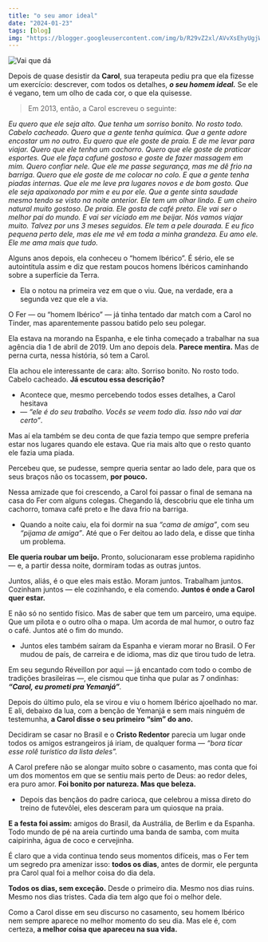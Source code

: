 ```yaml
---
title: "o seu amor ideal"
date: "2024-01-23"
tags: [blog]
img: "https://blogger.googleusercontent.com/img/b/R29vZ2xl/AVvXsEhyUgjWPw0VO3_i6S-jauVNx6EWM8TCUbWZ9ywX1SVij342LyVkm8KA8s2m6oHXECcXr8i4d2JlXtGD_2C5A1kFKZWHJdqmrJPdgwf9xB12NZVYHIT09gnJpAdc6ZC6tTK9If2GDiheEqzjk7RYpli7xvbLIH9p2yvdvCmeGcbck5SQ9rgYcSp5hNuW7tAn/s736/unnamed%20%281%29.jpg"
---
```


![Vai que dá](https://blogger.googleusercontent.com/img/b/R29vZ2xl/AVvXsEhyUgjWPw0VO3_i6S-jauVNx6EWM8TCUbWZ9ywX1SVij342LyVkm8KA8s2m6oHXECcXr8i4d2JlXtGD_2C5A1kFKZWHJdqmrJPdgwf9xB12NZVYHIT09gnJpAdc6ZC6tTK9If2GDiheEqzjk7RYpli7xvbLIH9p2yvdvCmeGcbck5SQ9rgYcSp5hNuW7tAn/s736/unnamed%20%281%29.jpg)

Depois de quase desistir da  **Carol**, sua terapeuta pediu pra que ela fizesse um exercício: descrever, com todos os detalhes, ***o seu homem ideal.*** Se ele é vegano, tem um olho de cada cor, o que ela quisesse.

> Em 2013, então, a Carol escreveu o seguinte:

_Eu quero que ele seja alto. 
Que tenha um sorriso bonito. 
No rosto todo. Cabelo cacheado. 
Quero que a gente tenha química. 
Que a gente adore encostar um no outro. 
Eu quero que ele goste de praia. 
E de me levar para viajar. 
Quero que ele tenha um cachorro. 
Quero que ele goste de praticar esportes. 
Que ele faça cafuné gostoso e goste de fazer massagem em mim. 
Quero confiar nele. Que ele me passe segurança, mas me dê frio na barriga. Quero que ele goste de me colocar no colo. 
E que a gente tenha piadas internas. 
Que ele me leve pra lugares novos e de bom gosto. 
Que ele seja apaixonado por mim e eu por ele. 
Que a gente sinta saudade mesmo tendo se visto na noite anterior. 
Ele tem um olhar lindo. E um cheiro natural muito gostoso. 
De praia. Ele gosta de café preto. 
Ele vai ser o melhor pai do mundo. 
E vai ser viciado em me beijar. 
Nós vamos viajar muito. 
Talvez por uns 3 meses seguidos. 
Ele tem a pele dourada. 
E eu fico pequena perto dele, mas ele me vê em toda a minha grandeza. 
Eu amo ele. Ele me ama mais que tudo._

Alguns anos depois, ela conheceu o “homem Ibérico”. É sério, ele se autointitula assim e diz que restam poucos homens Ibéricos caminhando sobre a superfície da Terra.

-   Ela o notou na primeira vez em que o viu. Que, na verdade, era a segunda vez que ele a via.
    

O Fer — ou “homem Ibérico” — já tinha tentado dar match com a Carol no Tinder, mas aparentemente passou batido pelo seu polegar.

Ela estava na morando na Espanha, e ele tinha começado a trabalhar na sua agência dia 1 de abril de 2019. Um ano depois dela.  **Parece mentira.** Mas de perna curta, nessa história, só tem a Carol.

Ela achou ele interessante de cara: alto. Sorriso bonito. No rosto todo. Cabelo cacheado.  **Já escutou essa descrição?**

-   Acontece que, mesmo percebendo todos esses detalhes, a Carol hesitava 
- —  _“ele é do seu trabalho. Vocês se veem todo dia. Isso não vai dar certo”_.
    

Mas aí ela também se deu conta de que fazia tempo que sempre preferia estar nos lugares quando ele estava. Que ria mais alto que o resto quanto ele fazia uma piada.

Percebeu que, se pudesse, sempre queria sentar ao lado dele, para que os seus braços não os tocassem,  **por pouco.**

Nessa amizade que foi crescendo, a Carol foi passar o final de semana na casa do Fer com alguns colegas. Chegando lá, descobriu que ele tinha um cachorro, tomava café preto e lhe dava frio na barriga.

-   Quando a noite caiu, ela foi dormir na sua  _“cama de amiga”_, com seu  _“pijama de amiga”_. Até que o Fer deitou ao lado dela, e disse que tinha um problema.
    

**Ele queria roubar um beijo.**  Pronto, solucionaram esse problema rapidinho 
— e, a partir dessa noite, dormiram todas as outras juntos.

Juntos, aliás, é o que eles mais estão. Moram juntos. Trabalham juntos. Cozinham juntos — ele cozinhando, e ela comendo.  **Juntos é onde a Carol quer estar.**

E não só no sentido físico. Mas de saber que tem um parceiro, uma equipe. Que um pilota e o outro olha o mapa. Um acorda de mal humor, o outro faz o café. Juntos até o fim do mundo.

-   Juntos eles também saíram da Espanha e vieram morar no Brasil. O Fer mudou de país, de carreira e de idioma, mas diz que tirou tudo de letra.
    

Em seu segundo Réveillon por aqui — já encantado com todo o combo de tradições brasileiras —, ele cismou que tinha que pular as 7 ondinhas:  _**“Carol, eu prometi pra Yemanjá”**._

Depois do último pulo, ela se virou e viu o homem Ibérico ajoelhado no mar. E ali, debaixo da lua, com a benção de Yemanjá e sem mais ninguém de testemunha, **a Carol disse o seu primeiro “sim” do ano.**

Decidiram se casar no Brasil e o  **Cristo Redentor**  parecia um lugar onde todos os amigos estrangeiros já iriam, de qualquer forma —  _“bora ticar esse rolê turístico da lista deles”._

A Carol prefere não se alongar muito sobre o casamento, mas conta que foi um dos momentos em que se sentiu mais perto de Deus: ao redor deles, era puro amor.  **Foi bonito por natureza. Mas que beleza.**

-   Depois das bençãos do padre carioca, que celebrou a missa direto do treino de futevôlei, eles desceram para um quiosque na praia.
    

**E a festa foi assim:**  amigos do Brasil, da Austrália, de Berlim e da Espanha. Todo mundo de pé na areia curtindo uma banda de samba, com muita caipirinha, água de coco e cervejinha.

É claro que a vida continua tendo seus momentos difíceis, mas o Fer tem um segredo pra amenizar isso:  **todos os dias**, antes de dormir, ele pergunta pra Carol qual foi a melhor coisa do dia dela.

**Todos os dias, sem exceção.**  Desde o primeiro dia. Mesmo nos dias ruins. Mesmo nos dias tristes. Cada dia tem algo que foi o melhor dele.

Como a Carol disse em seu discurso no casamento, seu homem Ibérico nem sempre aparece no melhor momento do seu dia. Mas ele é, com certeza,  **a melhor coisa que apareceu na sua vida.**
